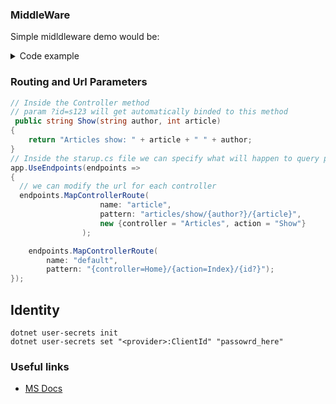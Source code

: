 


### MiddleWare

Simple midldleware demo would be: 
<details>
<summary>Code example</summary>

```csharp
using middleWare;
// Inside Startup.cs
app.UseCustomMiddleWare("/custom");
app.Run(async ctx =>
{ 
    await ctx.Response.WriteAsync("final");
});

// ClassLib for middleware
public class CustomMiddleware
{
    private readonly RequestDelegate _next;
    private readonly string _endpointPath;

    public CustomMiddleware(RequestDelegate next, string path)
    {
        _next = next;
        _endpointPath = path;
    }

    public async Task InvokeAsync(HttpContext ctx)
    {
        if (ctx.Request.Path.Value.StartsWith(_endpointPath))
        {
            await ctx.Response.WriteAsync(ctx.Request.Path.Value + "-------Before---------\n");

        }

        await _next(ctx);

        await ctx.Response.WriteAsync("\n-------After---------\n");

    }
}
// Extension method that gets called from startup.cs
using Microsoft.AspNetCore.Builder;

namespace MiddleWare
{
    public static class CustomMiddleWareExtension
    {
        public static IApplicationBuilder UseCustomMiddleWare(this IApplicationBuilder builder, string path)
        {
            return builder.UseMiddleware<CustomMiddleware>(path);
        }
    }
}
```
</details>

### Routing and Url Parameters
```csharp
// Inside the Controller method
// param ?id=s123 will get automatically binded to this method
 public string Show(string author, int article)
{
    return "Articles show: " + article + " " + author;
}
// Inside the starup.cs file we can specify what will happen to query params, default is:
app.UseEndpoints(endpoints =>
{
  // we can modify the url for each controller
  endpoints.MapControllerRoute(
                    name: "article",
                    pattern: "articles/show/{author?}/{article}",
                    new {controller = "Articles", action = "Show"}
                );

    endpoints.MapControllerRoute(
        name: "default",
        pattern: "{controller=Home}/{action=Index}/{id?}");
});
```

## Identity
```
dotnet user-secrets init 
dotnet user-secrets set "<provider>:ClientId" "passowrd_here"
```

### Useful links 

- [MS Docs](https://docs.microsoft.com/en-us/aspnet/core/security/authentication/identity-custom-storage-providers?view=aspnetcore-3.1)